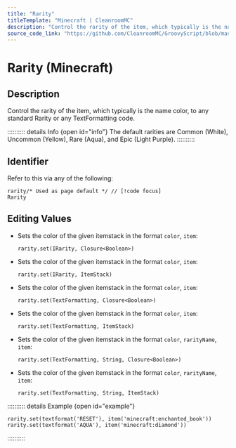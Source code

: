 ```yaml
---
title: "Rarity"
titleTemplate: "Minecraft | CleanroomMC"
description: "Control the rarity of the item, which typically is the name color, to any standard Rarity or any TextFormatting code."
source_code_link: "https://github.com/CleanroomMC/GroovyScript/blob/master/src/main/java/com/cleanroommc/groovyscript/compat/vanilla/Rarity.java"
---
```


# Rarity (Minecraft)

## Description

Control the rarity of the item, which typically is the name color, to any standard Rarity or any TextFormatting code.

:::::::::: details Info {open id="info"}
The default rarities are Common (White), Uncommon (Yellow), Rare (Aqua), and Epic (Light Purple).
::::::::::

## Identifier

Refer to this via any of the following:

```groovy:no-line-numbers {1}
rarity/* Used as page default */ // [!code focus]
Rarity
```


## Editing Values

- Sets the color of the given itemstack in the format `color`, `item`:

    ```groovy:no-line-numbers
    rarity.set(IRarity, Closure<Boolean>)
    ```

- Sets the color of the given itemstack in the format `color`, `item`:

    ```groovy:no-line-numbers
    rarity.set(IRarity, ItemStack)
    ```

- Sets the color of the given itemstack in the format `color`, `item`:

    ```groovy:no-line-numbers
    rarity.set(TextFormatting, Closure<Boolean>)
    ```

- Sets the color of the given itemstack in the format `color`, `item`:

    ```groovy:no-line-numbers
    rarity.set(TextFormatting, ItemStack)
    ```

- Sets the color of the given itemstack in the format `color`, `rarityName`, `item`:

    ```groovy:no-line-numbers
    rarity.set(TextFormatting, String, Closure<Boolean>)
    ```

- Sets the color of the given itemstack in the format `color`, `rarityName`, `item`:

    ```groovy:no-line-numbers
    rarity.set(TextFormatting, String, ItemStack)
    ```

:::::::::: details Example {open id="example"}
```groovy:no-line-numbers
rarity.set(textformat('RESET'), item('minecraft:enchanted_book'))
rarity.set(textformat('AQUA'), item('minecraft:diamond'))
```

::::::::::
